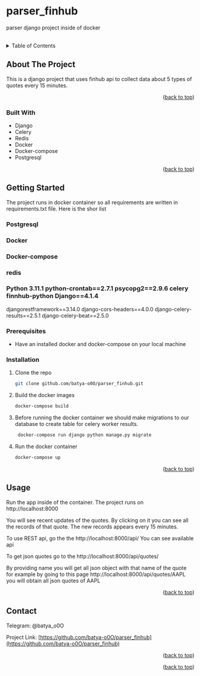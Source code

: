 # parser_finhub
parser django project inside of docker


 
<!-- Improved compatibility of back to top link: See: https://github.com/othneildrew/Best-README-Template/pull/73 -->
<a name="readme-top"></a>
<!--
*** Thanks for checking out the Best-README-Template. If you have a suggestion
*** that would make this better, please fork the repo and create a pull request
*** or simply open an issue with the tag "enhancement".
*** Don't forget to give the project a star!
*** Thanks again! Now go create something AMAZING! :D
-->



<!-- PROJECT SHIELDS -->
<!--
*** I'm using markdown "reference style" links for readability.
*** Reference links are enclosed in brackets [ ] instead of parentheses ( ).
*** See the bottom of this document for the declaration of the reference variables
*** for contributors-url, forks-url, etc. This is an optional, concise syntax you may use.
*** https://www.markdownguide.org/basic-syntax/#reference-style-links
-->




<br />
<div align="center">
  <a href="https://github.com/github_username/repo_name">
    
  </a>


</div>



<!-- TABLE OF CONTENTS -->
<details>
  <summary>Table of Contents</summary>
  <ol>
    <li>
      <a href="#about-the-project">About The Project</a>
      <ul>
        <li><a href="#built-with">Built With</a></li>
      </ul>
    </li>
    <li>
      <a href="#getting-started">Getting Started</a>
      <ul>
        <li><a href="#prerequisites">Prerequisites</a></li>
        <li><a href="#installation">Installation</a></li>
      </ul>
    </li>
    <li><a href="#usage">Usage</a></li>
    <li><a href="#roadmap">Roadmap</a></li>
    <li><a href="#contributing">Contributing</a></li>
    <li><a href="#license">License</a></li>
    <li><a href="#contact">Contact</a></li>
    <li><a href="#acknowledgments">Acknowledgments</a></li>
  </ol>
</details>



<!-- ABOUT THE PROJECT -->
## About The Project


This is a django project that uses finhub api to collect data about 5 types of quotes every 15 minutes.

<p align="right">(<a href="#readme-top">back to top</a>)</p>



### Built With

* Django
* Celery
* Redis
* Docker
* Docker-compose
* Postgresql


<p align="right">(<a href="#readme-top">back to top</a>)</p>



<!-- GETTING STARTED -->
## Getting Started

The project runs in docker container so all requirements are written in requirements.txt file.  Here is the shor list

 
###  Postgresql
### Docker
### Docker-compose
### redis 
### Python 3.11.1 python-crontab==2.7.1  psycopg2==2.9.6 celery finnhub-python Django==4.1.4
  djangorestframework==3.14.0
  django-cors-headers==4.0.0
  django-celery-results==2.5.1
  django-celery-beat==2.5.0

### Prerequisites

* Have an installed docker and docker-compose on your local machine
 

### Installation


1. Clone the repo
   ```sh
   git clone github.com/batya-o0O/parser_finhub.git
   ```
2. Build the docker images
    ```sh 
   docker-compose build
    ```
3.  Before running the docker container we should make migrations to our database to create table for celery worker results.
    ```sh 
     docker-compose run django python manage.py migrate
    ```
  

4. Run the docker container
    ```sh 
   docker-compose up
    ```

<p align="right">(<a href="#readme-top">back to top</a>)</p>



<!-- USAGE EXAMPLES -->
## Usage

Run the app inside of the container. The project runs on http://localhost:8000 

You will see recent updates of the quotes. By clicking on it you can see all the records of that quote. The new records appears every 15 minutes.

To use REST api, go the the http://localhost:8000/api/    You can see available api

To get json quotes go to the http://localhost:8000/api/quotes/

By providing name you will get all json object with that name of the quote for example by going to this page http://localhost:8000/api/quotes/AAPL you will obtain all json quotes of AAPL

<p align="right">(<a href="#readme-top">back to top</a>)</p>




<!-- CONTACT -->
## Contact

Telegram: @batya_o0O

Project Link: [https://github.com/batya-o0O/parser_finhub](https://github.com/batya-o0O/parser_finhub)

<p align="right">(<a href="#readme-top">back to top</a>)</p>




<p align="right">(<a href="#readme-top">back to top</a>)</p>





